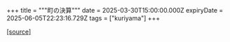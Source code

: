 +++
title = """町の決算"""
date = 2025-03-30T15:00:00.000Z
expiryDate = 2025-06-05T22:23:16.729Z
tags = ["kuriyama"]
+++


[[source]](https://www.town.kuriyama.hokkaido.jp/soshiki/32/595.html)
